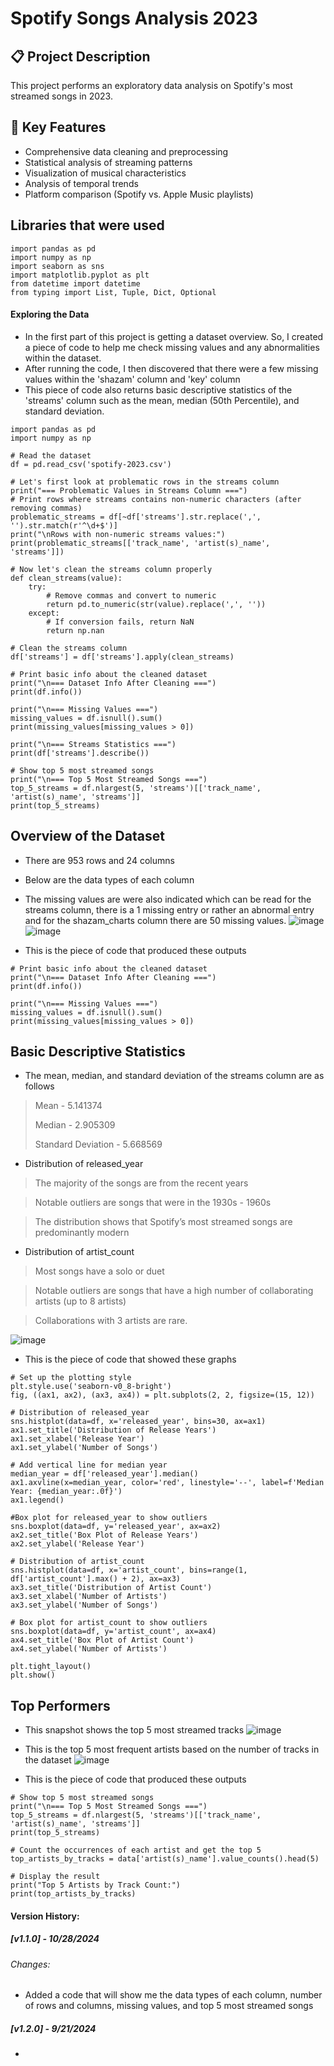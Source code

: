 # Spotify Songs Analysis 2023
## 📋 Project Description
This project performs an exploratory data analysis on Spotify's most streamed songs in 2023. 

## 🎯 Key Features
- Comprehensive data cleaning and preprocessing
- Statistical analysis of streaming patterns
- Visualization of musical characteristics
- Analysis of temporal trends
- Platform comparison (Spotify vs. Apple Music playlists)

## Libraries that were used
```
import pandas as pd
import numpy as np
import seaborn as sns
import matplotlib.pyplot as plt
from datetime import datetime
from typing import List, Tuple, Dict, Optional

```
#### Exploring the Data
- In the first part of this project is getting a dataset overview. So, I created a piece of code to help me check missing values and any abnormalities within the dataset.
- After running the code, I then discovered that there were a few missing values within the 'shazam' column and 'key' column
- This piece of code also returns basic descriptive statistics of the 'streams' column such as the mean, median (50th Percentile), and standard deviation.
```
import pandas as pd
import numpy as np

# Read the dataset
df = pd.read_csv('spotify-2023.csv')

# Let's first look at problematic rows in the streams column
print("=== Problematic Values in Streams Column ===")
# Print rows where streams contains non-numeric characters (after removing commas)
problematic_streams = df[~df['streams'].str.replace(',', '').str.match(r'^\d+$')]
print("\nRows with non-numeric streams values:")
print(problematic_streams[['track_name', 'artist(s)_name', 'streams']])

# Now let's clean the streams column properly
def clean_streams(value):
    try:
        # Remove commas and convert to numeric
        return pd.to_numeric(str(value).replace(',', ''))
    except:
        # If conversion fails, return NaN
        return np.nan

# Clean the streams column
df['streams'] = df['streams'].apply(clean_streams)

# Print basic info about the cleaned dataset
print("\n=== Dataset Info After Cleaning ===")
print(df.info())

print("\n=== Missing Values ===")
missing_values = df.isnull().sum()
print(missing_values[missing_values > 0])

print("\n=== Streams Statistics ===")
print(df['streams'].describe())

# Show top 5 most streamed songs
print("\n=== Top 5 Most Streamed Songs ===")
top_5_streams = df.nlargest(5, 'streams')[['track_name', 'artist(s)_name', 'streams']]
print(top_5_streams)
```

## Overview of the Dataset
- There are 953 rows and 24 columns
- Below are the data types of each column
- The missing values are were also indicated which can be read for the streams column, there is a 1 missing entry or rather an abnormal entry and for the shazam_charts column there are 50 missing values. 
![image](https://github.com/user-attachments/assets/19687f59-f440-49cc-b8b2-b42a671e228a)
![image](https://github.com/user-attachments/assets/334f5fec-1388-4f7a-929c-1e1673247558)

- This is the piece of code that produced these outputs
```
# Print basic info about the cleaned dataset
print("\n=== Dataset Info After Cleaning ===")
print(df.info())

print("\n=== Missing Values ===")
missing_values = df.isnull().sum()
print(missing_values[missing_values > 0])

```
## Basic Descriptive Statistics
- The mean, median, and standard deviation of the streams column are as follows
> Mean - 5.141374
> 
> Median - 2.905309
> 
> Standard Deviation - 5.668569

- Distribution of released_year
> The majority of the songs are from the recent years

> Notable outliers are songs that were in the 1930s - 1960s

> The distribution shows that Spotify’s most streamed songs are predominantly modern

- Distribution of artist_count
> Most songs have a solo or duet

> Notable outliers are songs that have a high number of collaborating artists (up to 8 artists)

> Collaborations with 3 artists are rare.


![image](https://github.com/user-attachments/assets/6104e6c1-ca7a-4760-a52a-84259f2a39bb)

- This is the piece of code that showed these graphs
```
# Set up the plotting style
plt.style.use('seaborn-v0_8-bright')
fig, ((ax1, ax2), (ax3, ax4)) = plt.subplots(2, 2, figsize=(15, 12))

# Distribution of released_year
sns.histplot(data=df, x='released_year', bins=30, ax=ax1)
ax1.set_title('Distribution of Release Years')
ax1.set_xlabel('Release Year')
ax1.set_ylabel('Number of Songs')

# Add vertical line for median year
median_year = df['released_year'].median()
ax1.axvline(x=median_year, color='red', linestyle='--', label=f'Median Year: {median_year:.0f}')
ax1.legend()

#Box plot for released_year to show outliers
sns.boxplot(data=df, y='released_year', ax=ax2)
ax2.set_title('Box Plot of Release Years')
ax2.set_ylabel('Release Year')

# Distribution of artist_count
sns.histplot(data=df, x='artist_count', bins=range(1, df['artist_count'].max() + 2), ax=ax3)
ax3.set_title('Distribution of Artist Count')
ax3.set_xlabel('Number of Artists')
ax3.set_ylabel('Number of Songs')

# Box plot for artist_count to show outliers
sns.boxplot(data=df, y='artist_count', ax=ax4)
ax4.set_title('Box Plot of Artist Count')
ax4.set_ylabel('Number of Artists')

plt.tight_layout()
plt.show()
```

## Top Performers
- This snapshot shows the top 5 most streamed tracks
![image](https://github.com/user-attachments/assets/de094956-5f69-4c8a-ae81-2cce68db1f49)

- This is the top 5 most frequent artists based on the number of tracks in the dataset
![image](https://github.com/user-attachments/assets/b93b4495-190f-486e-8104-32370ff1ab2e)

- This is the piece of code that produced these outputs
```
# Show top 5 most streamed songs
print("\n=== Top 5 Most Streamed Songs ===")
top_5_streams = df.nlargest(5, 'streams')[['track_name', 'artist(s)_name', 'streams']]
print(top_5_streams)
```
```
# Count the occurrences of each artist and get the top 5
top_artists_by_tracks = data['artist(s)_name'].value_counts().head(5)

# Display the result
print("Top 5 Artists by Track Count:")
print(top_artists_by_tracks)
```
#### Version History:
##### [v1.1.0] - 10/28/2024
###### Changes:
- Added a code that will show me the data types of each column, number of rows and columns, missing values, and top 5 most streamed songs
##### [v1.2.0] - 9/21/2024

-
